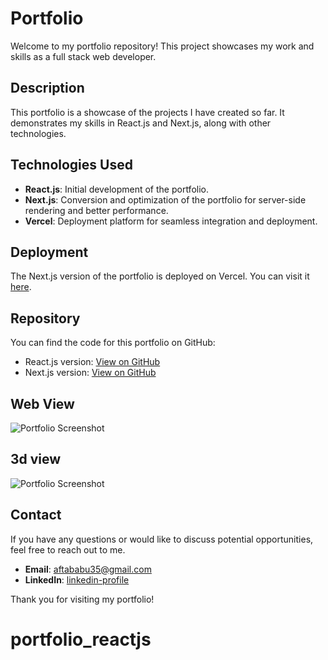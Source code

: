 # Portfolio

Welcome to my portfolio repository! This project showcases my work and skills as a full stack web developer.

## Description

This portfolio is a showcase of the projects I have created so far. It demonstrates my skills in React.js and Next.js, along with other technologies.

## Technologies Used

- **React.js**: Initial development of the portfolio.
- **Next.js**: Conversion and optimization of the portfolio for server-side rendering and better performance.
- **Vercel**: Deployment platform for seamless integration and deployment.

## Deployment

The Next.js version of the portfolio is deployed on Vercel. You can visit it [here](https://aftabwasih.vercel.app/).

## Repository

You can find the code for this portfolio on GitHub:

- React.js version: [View on GitHub](https://github.com/aftababu/portfolio_reactjs)
- Next.js version: [View on GitHub](https://github.com/aftababu/portfolio_nextjs)

## Web View

![Portfolio Screenshot](https://res.cloudinary.com/dmglab5ej/image/upload/v1718179778/myportfolio/image_c6gwpi.webp)

## 3d view

![Portfolio Screenshot](https://res.cloudinary.com/dmglab5ej/image/upload/v1718179957/myportfolio/Screen_Shot_2024-06-12_mfxigg.png)


## Contact

If you have any questions or would like to discuss potential opportunities, feel free to reach out to me.

- **Email**: [aftababu35@gmail.com](mailto:aftababu35@gmail.com)
- **LinkedIn**: [linkedin-profile](https://www.linkedin.com/in/abu-aftab-32503026a/)

Thank you for visiting my portfolio!
# portfolio_reactjs
